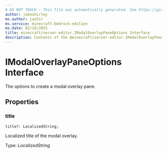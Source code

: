 ```yaml
---
# DO NOT TOUCH — This file was automatically generated. See https://github.com/mojang/minecraftapidocsgenerator to modify descriptions, examples, etc.
author: jakeshirley
ms.author: jashir
ms.service: minecraft-bedrock-edition
ms.date: 02/10/2025
title: minecraft/server-editor.IModalOverlayPaneOptions Interface
description: Contents of the @minecraft/server-editor.IModalOverlayPaneOptions class.
---
```

# IModalOverlayPaneOptions Interface

The options to create a modal overlay pane.

## Properties

### **title**
`title?: LocalizedString;`

Localized title of the modal overlay.

Type: *LocalizedString*
